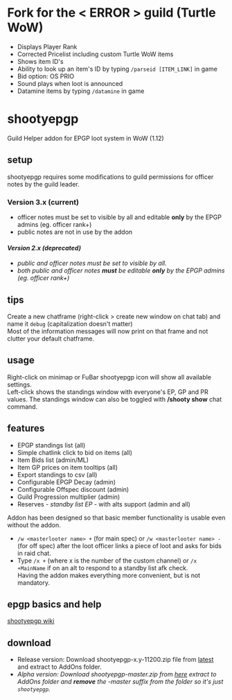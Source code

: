 # Fork for the < ERROR > guild (Turtle WoW)
- Displays Player Rank
- Corrected Pricelist including custom Turtle WoW items
- Shows item ID's
- Ability to look up an item's ID by typing ``/parseid [ITEM_LINK]`` in game
- Bid option: OS PRIO
- Sound plays when loot is announced
- Datamine items by typing ``/datamine`` in game


# shootyepgp
Guild Helper addon for EPGP loot system in WoW (1.12)

## setup
shootyepgp requires some modifications to guild permissions for officer notes by the guild leader.  

### Version 3.x (current)
- officer notes must be set to visible by all and editable **only** by the EPGP admins (eg. officer rank+)
- public notes are not in use by the addon

#### _Version 2.x (deprecated)_ 
- _public and officer notes must be set to visible by all._
- _both public and officer notes **must** be editable **only** by the EPGP admins (eg. officer rank+)_

## tips
Create a new chatframe (right-click > create new window on chat tab) and name it `debug` (capitalization doesn't matter)  
Most of the information messages will now print on that frame and not clutter your default chatframe.

## usage
Right-click on minimap or FuBar shootyepgp icon will show all available settings.  
Left-click shows the standings window with everyone's EP, GP and PR values. 
The standings window can also be toggled with **/shooty show** chat command. 

## features
- EPGP standings list (all)
- Simple chatlink click to bid on items (all)
- Item Bids list (admin/ML)
- Item GP prices on item tooltips (all)
- Export standings to csv (all)
- Configurable EPGP Decay (admin)
- Configurable Offspec discount (admin)
- Guild Progression multiplier (admin)
- Reserves - *standby list EP* - with alts support (admin and all)

Addon has been designed so that basic member functionality is usable even without the addon. 
- `/w <masterlooter name> +` (for main spec) or `/w <masterlooter name> -` (for off spec) after the loot officer links a piece of loot and asks for bids in raid chat.  
- Type `/x +` (where x is the number of the custom channel) or `/x +MainName` if on an alt to respond to a standby list afk check.  
Having the addon makes everything more convenient, but is not mandatory.

## epgp basics and help
[shootyepgp wiki](https://github.com/Road-block/shootyepgp/wiki)

## download
- Release version: Download shootyepgp-x.y-11200.zip file from [latest](https://github.com/Road-block/shootyepgp/releases/latest) and extract to AddOns folder.
- *Alpha version: Download shootyepgp-master.zip from [here](https://github.com/Road-block/shootyepgp/archive/master.zip) extract to AddOns folder and **remove** the -master suffix from the folder so it's just `shootyepgp`.*

